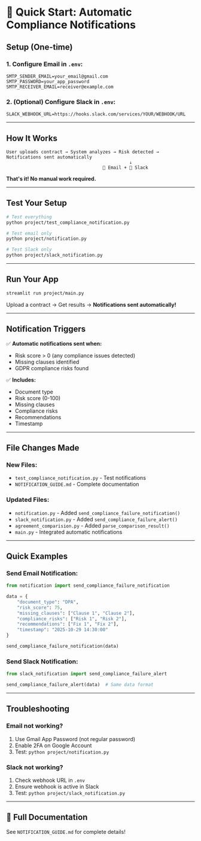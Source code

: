 # 🚀 Quick Start: Automatic Compliance Notifications

## Setup (One-time)

### 1. Configure Email in `.env`:
```env
SMTP_SENDER_EMAIL=your_email@gmail.com
SMTP_PASSWORD=your_app_password
SMTP_RECEIVER_EMAIL=receiver@example.com
```

### 2. (Optional) Configure Slack in `.env`:
```env
SLACK_WEBHOOK_URL=https://hooks.slack.com/services/YOUR/WEBHOOK/URL
```

---

## How It Works

```
User uploads contract → System analyzes → Risk detected → Notifications sent automatically
                                              ↓
                                    📧 Email + 💬 Slack
```

**That's it! No manual work required.**

---

## Test Your Setup

```bash
# Test everything
python project/test_compliance_notification.py

# Test email only
python project/notification.py

# Test Slack only
python project/slack_notification.py
```

---

## Run Your App

```bash
streamlit run project/main.py
```

Upload a contract → Get results → **Notifications sent automatically!**

---

## Notification Triggers

✅ **Automatic notifications sent when:**
- Risk score > 0 (any compliance issues detected)
- Missing clauses identified
- GDPR compliance risks found

✅ **Includes:**
- Document type
- Risk score (0-100)
- Missing clauses
- Compliance risks
- Recommendations
- Timestamp

---

## File Changes Made

### New Files:
- `test_compliance_notification.py` - Test notifications
- `NOTIFICATION_GUIDE.md` - Complete documentation

### Updated Files:
- `notification.py` - Added `send_compliance_failure_notification()`
- `slack_notification.py` - Added `send_compliance_failure_alert()`
- `agreement_comparision.py` - Added `parse_comparison_result()`
- `main.py` - Integrated automatic notifications

---

## Quick Examples

### Send Email Notification:
```python
from notification import send_compliance_failure_notification

data = {
    "document_type": "DPA",
    "risk_score": 75,
    "missing_clauses": ["Clause 1", "Clause 2"],
    "compliance_risks": ["Risk 1", "Risk 2"],
    "recommendations": ["Fix 1", "Fix 2"],
    "timestamp": "2025-10-29 14:30:00"
}

send_compliance_failure_notification(data)
```

### Send Slack Notification:
```python
from slack_notification import send_compliance_failure_alert

send_compliance_failure_alert(data)  # Same data format
```

---

## Troubleshooting

### Email not working?
1. Use Gmail App Password (not regular password)
2. Enable 2FA on Google Account
3. Test: `python project/notification.py`

### Slack not working?
1. Check webhook URL in `.env`
2. Ensure webhook is active in Slack
3. Test: `python project/slack_notification.py`

---

## 📖 Full Documentation

See `NOTIFICATION_GUIDE.md` for complete details!
